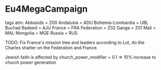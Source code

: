 # Eu4MegaCampaign
 

	
tags atm:
Abbasids = Z00
Andalusia = ADU
Bohemia-Lombardia = UBL
Buchad Badeed = AJU
France = FRA
Federation = Z02
Ganga = Z01
Mali = MAL
Mongolia = MGE
Russia = RUS



TODO: Fix France's mission tree and leaders according to Lot, do the Charles shatter on the Federation and France.

Jewish faith is affected by church_power_modifier = 0.1  => 10% increase to church power generation
